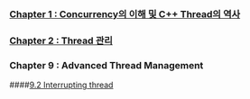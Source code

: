 ### [Chapter 1 : Concurrency의 이해 및 C++ Thread의 역사](https://github.com/DevStarSJ/Study/tree/master/Blog/cpp/ConcurrencyInAction/Ch01.md)

### [Chapter 2 : Thread 관리](https://github.com/DevStarSJ/Study/tree/master/Blog/cpp/ConcurrencyInAction/Ch02.md)

### Chapter 9 : Advanced Thread Management

####[9.2 Interrupting thread](https://github.com/DevStarSJ/Study/tree/master/Blog/cpp/ConcurrencyInAction/Ch09.2.md)
